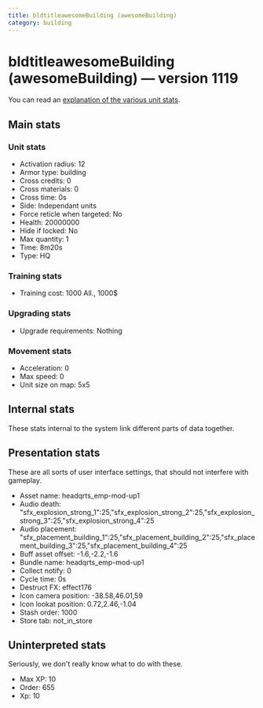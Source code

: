 ```yaml
---
title: bldtitleawesomeBuilding (awesomeBuilding)
category: building
---
```


# bldtitleawesomeBuilding (awesomeBuilding) — version 1119

You can read an [explanation  of the various unit stats](unitexplained.md).

## Main stats

### Unit stats

  * Activation radius: 12
  * Armor type: building
  * Cross credits: 0
  * Cross materials: 0
  * Cross time: 0s
  * Side: Independant units
  * Force reticle when targeted: No
  * Health: 20000000
  * Hide if locked: No
  * Max quantity: 1
  * Time: 8m20s
  * Type: HQ

### Training stats

  * Training cost: 1000 All., 1000$

### Upgrading stats

  * Upgrade requirements: Nothing

### Movement stats

  * Acceleration: 0
  * Max speed: 0
  * Unit size on map: 5x5

## Internal stats

These stats internal to the system link different parts of data together.


## Presentation stats

These are all sorts of user interface settings, that should not interfere with gameplay.

  * Asset name: headqrts_emp-mod-up1
  * Audio death: "sfx_explosion_strong_1":25,"sfx_explosion_strong_2":25,"sfx_explosion_strong_3":25,"sfx_explosion_strong_4":25
  * Audio placement: "sfx_placement_building_1":25,"sfx_placement_building_2":25,"sfx_placement_building_3":25,"sfx_placement_building_4":25
  * Buff asset offset: -1.6,-2.2,-1.6
  * Bundle name: headqrts_emp-mod-up1
  * Collect notify: 0
  * Cycle time: 0s
  * Destruct FX: effect176
  * Icon camera position: -38.58,46.01,59
  * Icon lookat position: 0.72,2.46,-1.04
  * Stash order: 1000
  * Store tab: not_in_store

## Uninterpreted stats

Seriously, we don't really know what to do with these.

  * Max XP: 10
  * Order: 655
  * Xp: 10


